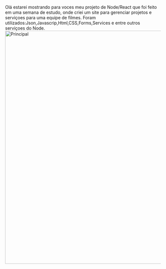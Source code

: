 Olá estarei mostrando para voces meu projeto de Node/React que foi feito em uma semana de estudo, onde criei um site para gerenciar projetos e serviçoes para uma equipe de filmes.
Foram utilizados:Json,Javascrip,Html,CSS,Forms,Services e entre outros serviçoes do Node.
<img width="754" alt="Principal" src="https://github.com/Dionizioo/Projeto-Final-React/assets/88460475/0d59ba85-a234-4ad3-ab6c-c00a047c5092">
